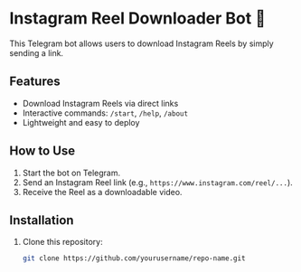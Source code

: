 # Instagram Reel Downloader Bot 🤖

This Telegram bot allows users to download Instagram Reels by simply sending a link.

## Features
- Download Instagram Reels via direct links
- Interactive commands: `/start`, `/help`, `/about`
- Lightweight and easy to deploy

## How to Use
1. Start the bot on Telegram.
2. Send an Instagram Reel link (e.g., `https://www.instagram.com/reel/...`).
3. Receive the Reel as a downloadable video.

## Installation
1. Clone this repository:
   ```bash
   git clone https://github.com/yourusername/repo-name.git
